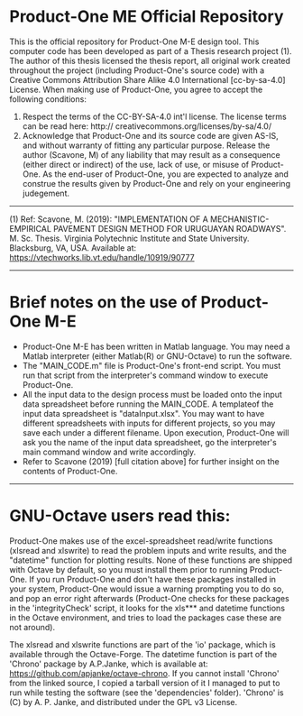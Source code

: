 # Product-One ME Official Repository

This is the official repository for Product-One M-E design tool.
This computer code has been developed as part of a Thesis research project (1). The author of this thesis licensed the thesis report, all original work created throughout the project (including Product-One's source code) with a Creative Commons Attribution Share Alike 4.0 International [cc-by-sa-4.0] License. 
When making use of Product-One, you agree to accept the following conditions:
  1) Respect the terms of the CC-BY-SA-4.0 int'l license. The license terms can be read here: http://
creativecommons.org/licenses/by-sa/4.0/ 
  2) Acknowledge that Product-One and its source code are given AS-IS, and without warranty of fitting any particular purpose. Release the author (Scavone, M) of any liability that may result as a consequence (either direct or indirect) of the use, lack of use, or misuse of Product-One. As the end-user of Product-One, you are expected to analyze and construe the results given by Product-One and rely on your engineering judegement.
  
--------------------------
(1) Ref: Scavone, M. (2019): "IMPLEMENTATION OF A MECHANISTIC-EMPIRICAL PAVEMENT DESIGN METHOD FOR URUGUAYAN ROADWAYS". M. Sc. Thesis. Virginia Polytechnic Institute and State University. Blacksburg, VA, USA. Available at: https://vtechworks.lib.vt.edu/handle/10919/90777

-------------------------

# Brief notes on the use of Product-One M-E

* Product-One M-E has been written in Matlab language. You may need a Matlab interpreter (either Matlab(R) or GNU-Octave) to run the software. 
* The "MAIN_CODE.m" file is Product-One's front-end script. You must run that script from the interpreter's command window to execute Product-One. 
* All the input data to the design process must be loaded onto the input data spreadsheet before running the MAIN_CODE. A templateof the input data spreadsheet is "dataInput.xlsx".
You may want to have different spreadsheets with inputs for different projects, so you may save each under a different filename.
Upon execution, Product-One will ask you the name of the input data spreadsheet, go the interpreter's main command window and write accordingly.
* Refer to Scavone (2019) [full citation above] for further insight on the contents of Product-One.

------------------------
# GNU-Octave users read this:
Product-One makes use of the excel-spreadsheet read/write functions (xlsread and xlswrite) to read the problem inputs and write results, and the "datetime" function for plotting results. None of these functions are shipped with Octave by default, so you must install them prior to running Product-One. 
If you run Product-One and don't have these packages installed in your system, Product-One would issue a warning prompting you to do so, and pop an error right afterwards (Product-One checks for these packages in the 'integrityCheck' script, it looks for the xls*** and datetime functions in the Octave environment, and tries to load the packages case these are not around).

The xlsread and xlswrite functions are part of the 'io' package, which is available through the Octave-Forge. 
The datetime function is part of the 'Chrono' package by A.P.Janke, which is available at: https://github.com/apjanke/octave-chrono. If you cannot install 'Chrono' from the linked source, I copied a tarball version of it I managed to put to run while testing the software (see the 'dependencies' folder). 'Chrono' is (C) by A. P. Janke, and distributed under the GPL v3 License. 


